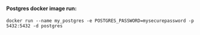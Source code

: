 #### Postgres docker image run:
`docker run --name my_postgres -e POSTGRES_PASSWORD=mysecurepassword -p 5432:5432 -d postgres`

